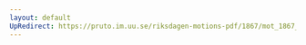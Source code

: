 ```yaml
---
layout: default
UpRedirect: https://pruto.im.uu.se/riksdagen-motions-pdf/1867/mot_1867__ak__91/mot_1867__ak__91-001.pdf
---
```

